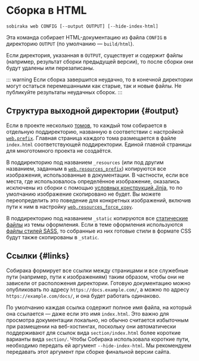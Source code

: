 # Сборка в HTML

```
sobiraka web CONFIG [--output OUTPUT] [--hide-index-html]
```

Эта команда собирает HTML-документацию из файла `CONFIG` в директорию `OUTPUT` (по умолчанию — `build/html`).

Если директория, указанная в `OUTPUT`, существует и содержит файлы (например, результат сборки предыдущей версии), то после сборки они будут удалены или перезаписаны.

::: warning
Если сборка завершится неудачно, то в конечной директории могут остаться перемешанными как старые, так и новые файлы. Не публикуйте результаты неудачных сборок.
:::

## Структура выходной директории {#output}

Если в проекте несколько [томов](../11-overview/01-terms.md#volume), то каждый том собирается в отдельную поддиректорию, названную в соответствии с настройкой [`web.prefix`](../99-reference/1-configuration.md#web.prefix). Главная страница каждого тома размещается в файле `index.html` соответствующей поддиректории. Единой главной страницы для многотомного проекта не создаётся.

В поддиректорию под названием `_resources` (или под другим названием, заданным в [`web.resources_prefix`](../99-reference/1-configuration.md#web.resources_prefix)) копируются все изображения, использованные в документации. В частности, если все места, где использовалось определённое изображение, оказались исключены из сборки с помощью [условных конструкций Jinja](../12-syntax/2-jinja.md#conditions), то по умолчанию изображение скопировано не будет. Вы можете переопределить это поведение для конкретных изображений, включив пути к ним в настройку [`web.resources_force_copy`](../99-reference/1-configuration.md#web.resources_force_copy).

В поддиректорию под названием `_static` копируются все [статические файлы](2-web-customization.md#static-files) из темы оформления. Если в теме оформления используются [файлы стилей SASS](2-web-customization.md#sass), то собранные из них готовые стили в формате CSS будут также скопированы в `_static`.

## Ссылки {#links}

Собирака формирует все ссылки между страницами и все служебные пути (например, пути к изображениям) таким образом, чтобы они не зависели от расположения директории. Готовую документацию можно опубликовать по адресу `https://docs.example.com/`, а можно по адресу `https://example.com/docs/`, и она будет работать одинаково.

По умолчанию каждая ссылка содержит полное имя файла, на который она ссылается — даже если это имя `index.html`. Это важно для просмотра документации локально, но обычно считается избыточным при размещении на веб-хостингах, поскольку они автоматически поддерживают для ссылок вида `section/index.html` более короткие варианты вида `section/`. Чтобы Собирака использовала короткие пути, необходимо передать ей аргумент `--hide-index-html`. Мы рекомендуем передавать этот аргумент при сборке финальной версии сайта.
